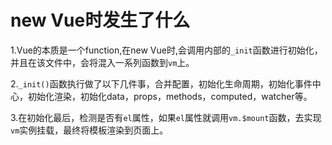 # new Vue时发生了什么
1.Vue的本质是一个function,在new Vue时,会调用内部的`_init`函数进行初始化，并且在该文件中，会将混入一系列函数到`vm`上。

2.`_init()`函数执行做了以下几件事，合并配置，初始化生命周期，初始化事件中心，初始化渲染，初始化data，props，methods，computed，watcher等。

3.在初始化最后，检测是否有`el`属性，如果`el`属性就调用`vm.$mount`函数，去实现`vm`实例挂载，最终将模板渲染到页面上。
